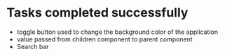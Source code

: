 # Tasks completed successfully
- toggle button used to change the background color of the application
- value passed from children component to parent component
- Search bar 

